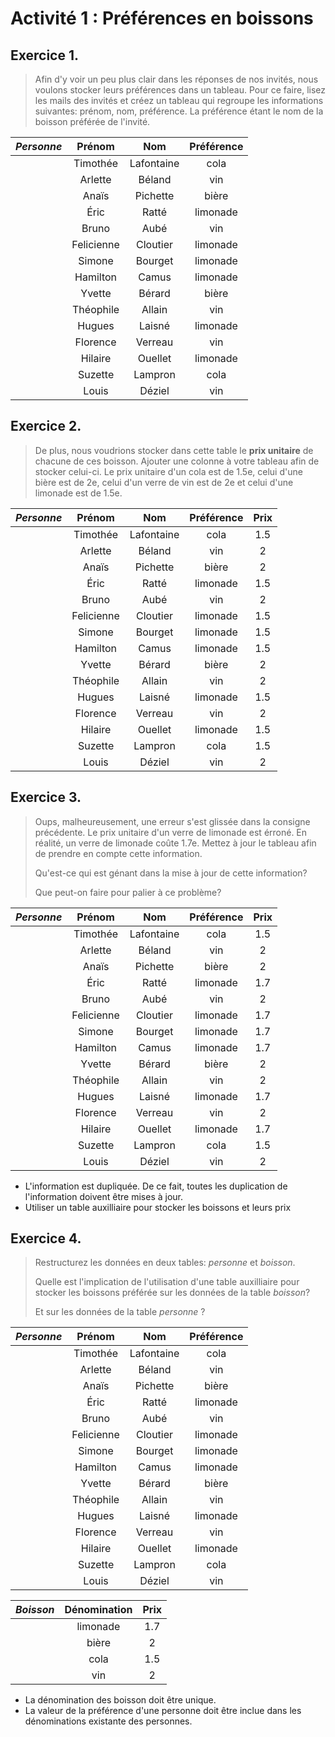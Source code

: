# Activité 1 : Préférences en boissons

## Exercice 1.
> Afin d'y voir un peu plus clair dans les réponses de nos invités, nous voulons stocker leurs préférences dans un tableau. Pour ce faire, lisez les mails des invités et créez un tableau qui regroupe les informations suivantes: prénom, nom, préférence. La préférence étant le nom de la boisson préférée de l'invité.

|*Personne*| Prénom | Nom | Préférence |
|:------:|:------:|:---:|:----------:|
|| Timothée | Lafontaine | cola |
|| Arlette | Béland | vin |
|| Anaïs | Pichette | bière |
|| Éric | Ratté | limonade |
|| Bruno | Aubé | vin |
|| Felicienne | Cloutier | limonade |
|| Simone | Bourget | limonade |
|| Hamilton | Camus | limonade |
|| Yvette | Bérard | bière |
|| Théophile | Allain | vin |
|| Hugues | Laisné | limonade |
|| Florence | Verreau | vin |
|| Hilaire | Ouellet | limonade |
|| Suzette | Lampron | cola |
|| Louis | Déziel | vin |

## Exercice 2.
> De plus, nous voudrions stocker dans cette table le **prix unitaire** de chacune de ces boisson. Ajouter une colonne à votre tableau afin de stocker celui-ci. Le prix unitaire d'un cola est de 1.5e, celui d'une bière est de 2e, celui d'un verre de vin est de 2e et celui d'une limonade est de 1.5e.

|*Personne*| Prénom | Nom | Préférence | Prix |
|:------:|:------:|:---:|:----------:|:----:|
|| Timothée | Lafontaine | cola | 1.5 |
|| Arlette | Béland | vin | 2 |
|| Anaïs | Pichette | bière | 2 |
|| Éric | Ratté | limonade | 1.5 |
|| Bruno | Aubé | vin | 2 |
|| Felicienne | Cloutier | limonade | 1.5 |
|| Simone | Bourget | limonade | 1.5 |
|| Hamilton | Camus | limonade | 1.5 |
|| Yvette | Bérard | bière | 2 |
|| Théophile | Allain | vin | 2 |
|| Hugues | Laisné | limonade | 1.5 |
|| Florence | Verreau | vin | 2 |
|| Hilaire | Ouellet | limonade | 1.5 |
|| Suzette | Lampron | cola | 1.5 |
|| Louis | Déziel | vin | 2 |

## Exercice 3.
> Oups, malheureusement, une erreur s'est glissée dans la consigne précédente. Le prix unitaire d'un verre de limonade est érroné. En réalité, un verre de limonade coûte 1.7e. Mettez à jour le tableau afin de prendre en compte cette information.
> 
> Qu'est-ce qui est génant dans la mise à jour de cette information?
> 
> Que peut-on faire pour palier à ce problème?

|*Personne*| Prénom | Nom | Préférence | Prix |
|:------:|:------:|:---:|:----------:|:----:|
|| Timothée | Lafontaine | cola | 1.5 |
|| Arlette | Béland | vin | 2 |
|| Anaïs | Pichette | bière | 2 |
|| Éric | Ratté | limonade | 1.7 |
|| Bruno | Aubé | vin | 2 |
|| Felicienne | Cloutier | limonade | 1.7 |
|| Simone | Bourget | limonade | 1.7 |
|| Hamilton | Camus | limonade | 1.7 |
|| Yvette | Bérard | bière | 2 |
|| Théophile | Allain | vin | 2 |
|| Hugues | Laisné | limonade | 1.7 |
|| Florence | Verreau | vin | 2 |
|| Hilaire | Ouellet | limonade | 1.7 |
|| Suzette | Lampron | cola | 1.5 |
|| Louis | Déziel | vin | 2 |

- L'information est dupliquée. De ce fait, toutes les duplication de l'information doivent être mises à jour.
- Utiliser un table auxilliaire pour stocker les boissons et leurs prix

## Exercice 4.
> Restructurez les données en deux tables: *personne* et *boisson*.
> 
> Quelle est l'implication de l'utilisation d'une table auxilliaire pour stocker les boissons préférée sur les données de la table *boisson*?
> 
> Et sur les données de la table *personne* ?

|*Personne*| Prénom | Nom | Préférence |
|:------:|:------:|:---:|:----------:|
|| Timothée | Lafontaine | cola |
|| Arlette | Béland | vin |
|| Anaïs | Pichette | bière |
|| Éric | Ratté | limonade |
|| Bruno | Aubé | vin |
|| Felicienne | Cloutier | limonade |
|| Simone | Bourget | limonade |
|| Hamilton | Camus | limonade |
|| Yvette | Bérard | bière |
|| Théophile | Allain | vin |
|| Hugues | Laisné | limonade |
|| Florence | Verreau | vin |
|| Hilaire | Ouellet | limonade |
|| Suzette | Lampron | cola |
|| Louis | Déziel | vin |

|*Boisson*| Dénomination | Prix |
|:--:|:------------:|:----:|
|| limonade | 1.7 |
|| bière | 2 |
|| cola | 1.5 |
|| vin | 2 |

- La dénomination des boisson doit être unique.
- La valeur de la préférence d'une personne doit être inclue dans les dénominations existante des personnes.
